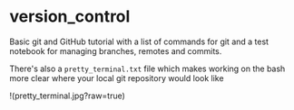 # version_control
Basic git and GitHub tutorial with a list of commands for git and a test notebook for managing branches, remotes and commits.

There's also a `pretty_terminal.txt` file which makes working on the bash more clear where your local git repository would look like

!(pretty_terminal.jpg?raw=true) 
